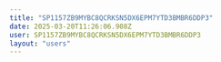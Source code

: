 ```yaml
---
title: "SP1157ZB9MYBC8QCRKSN5DX6EPM7YTD3BMBR6DDP3"
date: 2025-03-20T11:26:06.908Z
user: SP1157ZB9MYBC8QCRKSN5DX6EPM7YTD3BMBR6DDP3
layout: "users"
---
```

    